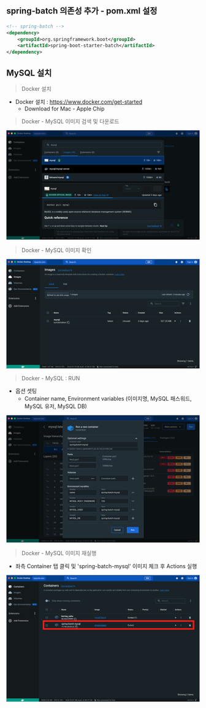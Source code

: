 ## spring-batch 의존성 추가 - pom.xml 설정

````xml
<!-- spring-batch -->
<dependency>
    <groupId>org.springframework.boot</groupId>
    <artifactId>spring-boot-starter-batch</artifactId>
</dependency>
````

## MySQL 설치

> Docker 설치

- Docker 설치 : https://www.docker.com/get-started
    - Download for Mac - Apple Chip

> Docker - MySQL 이미지 검색 및 다운로드

![img1.png](image/img1.png)

> Docker - MySQL 이미지 확인

![img2.png](image/img2.png)

> Docker - MySQL : RUN

- 옵션 셋팅
    - Container name, Environment variables (이미지명, MySQL 패스워드, MySQL 유저, MySQL DB)

![img3.png](image/img3.png)

> Docker - MySQL 이미지 재실행

- 좌측 Container 탭 클릭 및 'spring-batch-mysql' 이미지 체크 후 Actions 실행

![img4.png](image/img4.png)



